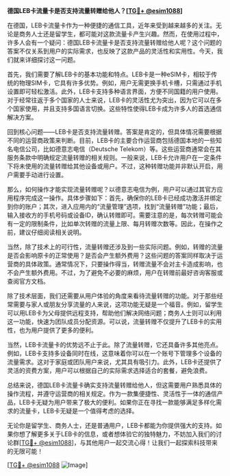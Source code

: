 **德国LEB卡流量卡是否支持流量转赠给他人？[[TG💪+ @esim1088](https://t.me/s/esim1088)]**

在德国，LEB卡流量卡作为一种便捷的通信工具，近年来受到越来越多的关注。无论是商务人士还是留学生，都可能对这款流量卡产生兴趣。然而，在使用过程中，许多人会有一个疑问：德国LEB卡流量卡是否支持流量转赠给他人呢？这个问题的答案不仅关系到用户的实际需求，也反映了这款产品的灵活性和实用性。今天，我们就来详细探讨这一问题。

首先，我们需要了解LEB卡的基本功能和特点。LEB卡是一种eSIM卡，相较于传统的物理SIM卡，它具有许多优势。例如，用户无需更换手机卡槽，只需通过手机设置即可轻松激活。此外，LEB卡支持多种语言界面，方便不同国籍的用户使用。对于经常往返于多个国家的人士来说，LEB卡的灵活性尤为突出，因为它可以在多个国家使用，并且支持多国语言切换。这些特性使得LEB卡成为许多人的首选通信解决方案。

回到核心问题——LEB卡是否支持流量转赠。答案是肯定的，但具体情况需要根据不同的运营商政策来判断。目前，LEB卡的主要合作运营商包括德国本地的一些知名电信公司，比如德意志电信（Deutsche Telekom）等。这些运营商通常会在其服务条款中明确规定流量转赠的相关规则。一般来说，LEB卡允许用户在一定条件下将未使用的流量转赠给其他设备或用户。不过，这种转赠功能并非默认开启，用户需要手动进行设置。

那么，如何操作才能实现流量转赠呢？以德意志电信为例，用户可以通过其官方应用程序完成这一操作。具体步骤如下：首先，确保你的LEB卡已经成功激活并绑定到你的账户；其次，进入应用内的“流量管理”选项，找到“流量转赠”功能；最后，输入接收方的手机号码或设备ID，确认转赠即可。需要注意的是，每次转赠可能会有一定的限制条件，比如单次转赠的流量上限、每月转赠次数等。因此，在操作之前，建议仔细阅读相关说明。

当然，除了技术上的可行性，流量转赠还涉及到一些实际问题。例如，转赠的流量是否会影响原卡的正常使用？是否会产生额外费用？这些问题的答案同样取决于运营商的具体政策。通常情况下，只要操作得当，转赠流量不会对主卡造成影响，也不会产生额外费用。不过，为了避免不必要的麻烦，用户在转赠前最好咨询客服或查阅官方文档。

除了技术层面，我们还需要从用户体验的角度来看待流量转赠的功能。对于那些经常需要与家人或朋友分享流量的人来说，这项功能无疑是一个福音。例如，留学生可以用LEB卡为父母提供远程支持，帮助他们解决网络问题；商务人士则可以利用这一功能，快速为团队成员分配资源。可以说，流量转赠不仅提升了LEB卡的实用性，也为用户提供了更多的便利。

当然，LEB卡流量卡的优势远不止于此。除了流量转赠，它还具备许多其他亮点。例如，LEB卡支持多设备同时在线，这意味着你可以在一个账号下管理多个设备的流量需求。这对于家庭或团队用户来说，尤其具有吸引力。此外，LEB卡还提供了灵活的资费方案，用户可以根据自己的实际需求选择适合的套餐，避免浪费。

总结来说，德国LEB卡流量卡确实支持流量转赠给他人，但这需要用户熟悉具体的操作流程，并遵守运营商的相关规定。作为一款集便捷性、灵活性于一体的通信产品，LEB卡无疑为用户带来了极大的便利。如果你正在寻找一款能够满足多样化需求的流量卡，LEB卡无疑是一个值得考虑的选择。

无论你是留学生、商务人士，还是普通用户，LEB卡都能为你提供强大的支持。如果你想了解更多关于LEB卡的信息，或者想体验它的独特魅力，不妨加入我们的讨论群[[TG💪+ @esim1088](https://t.me/s/esim1088)]，与其他用户一起交流心得！让我们一起探索科技带来的无限可能！

[[TG💪+ @esim1088](https://t.me/s/esim1088) ![Image](https://i.postimg.cc/4NQfJmqS/Snipaste-2025-05-13-00-14-12.png)]